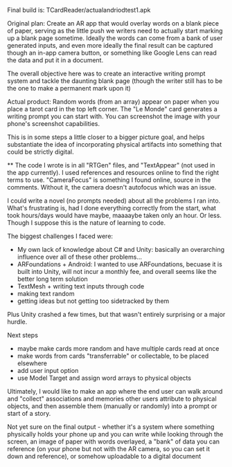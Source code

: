 Final build is: TCardReader/actualandriodtest1.apk

Original plan: Create an AR app that would overlay words on a blank piece of paper, serving as the little push we writers need to actually start marking up a blank page sometime. Ideally the words can come from a bank of user generated inputs, and even more ideally the final result can be captured though an in-app camera button, or something like Google Lens can read the data and put it in a document.

The overall objective here was to create an interactive writing prompt system and tackle the daunting blank page (though the writer still has to be the one to make a permanent mark upon it)

Actual product: Random words (from an array) appear on paper when you place a tarot card in the top left corner. The "Le Monde" card generates a writing prompt you can start with. You can screenshot the image with your phone's screenshot capabilities. 

This is in some steps a little closer to a bigger picture goal, and helps substantiate the idea of incorporating physical artifacts into something that could be strictly digital.

** The code I wrote is in all "RTGen" files, and "TextAppear" (not used in the app currently). I used references and resources online to find the right terms to use. "CameraFocus" is something I found online, source in the comments. Without it, the camera doesn't autofocus which was an issue.

I could write a novel (no prompts needed) about all the problems I ran into. What's frustrating is, had I done everything correctly from the start, what took hours/days would have maybe, maaaaybe taken only an hour. Or less. Though I suppose this is the nature of learning to code.

The biggest challenges I faced were:
- My own lack of knowledge about C# and Unity: basically an overarching influence over all of these other problems...
- ARFoundations + Android: I wanted to use ARFoundations, becuase it is built into Unity, will not incur a monthly fee, and overall seems like the better long term solution
- TextMesh + writing text inputs through code
- making text random
- getting ideas but not getting too sidetracked by them

Plus Unity crashed a few times, but that wasn't entirely surprising or a major hurdle.

Next steps
- maybe make cards more random and have multiple cards read at once
- make words from cards "transferrable" or collectable, to be placed elsewhere
- add user input option
- use Model Target and assign word arrays to physical objects

Ultimately, I would like to make an app where the end user can walk around and "collect" associations and memories other users attribute to physical objects, and then assemble them (manually or randomly) into a prompt or start of a story.

Not yet sure on the final output - whether it's a system where something physically holds your phone up and you can write while looking through the screen, an image of paper with words overlayed, a "bank" of data you can reference (on your phone but not with the AR camera, so you can set it down and reference), or somehow uploadable to a digital document
